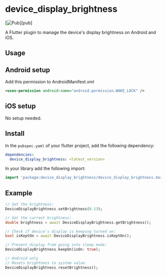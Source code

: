 # device_display_brightness

[![Pub][pub_badge]][pub]

A Flutter plugin to manage the device's display brightness on Android and iOS.

## Usage


## Android setup
Add this permission to AndroidManifest.xml

```xml
<uses-permission android:name="android.permission.WAKE_LOCK" />
```

## iOS setup

No setup needed.


## Install

In the `pubspec.yaml` of your flutter project, add the following dependency:

```yaml
dependencies:
  device_display_brightness: <latest_version>
```

In your library add the following import:

```dart
import 'package:device_display_brightness/device_display_brightness.dart';
```

## Example

```dart
// Set the brightness:
DeviceDisplayBrightness.setBrightness(0.13);

// Get the current brightness:
double brightness = await DeviceDisplayBrightness.getBrightness();

// Check if device's display is keeping turned on:
bool isKeptOn = await DeviceDisplayBrightness.isKeptOn();

// Prevent display from going into sleep mode:
DeviceDisplayBrightness.keepOn(isOn: true);

// Android only
// Resets brightness to system value.
DeviceDisplayBrightness.resetBrightness();
```


<!-- Links -->
[pub_badge]: https://img.shields.io/pub/v/device_display_brightness.svg
